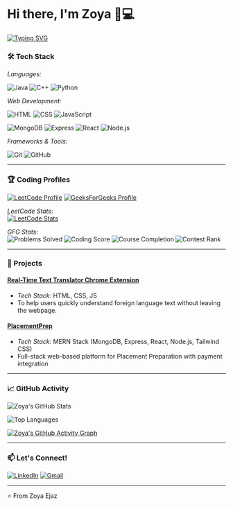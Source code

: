 # Hi there, I'm Zoya 👨💻

[![Typing SVG](https://readme-typing-svg.herokuapp.com?font=Fira+Code&pause=1000&color=54A6FF&width=435&lines=Problem+Solver;DSA+Enthusiast;Full+Stack+Developer;Open+Source+Contributor)](https://git.io/typing-svg)

### 🛠 Tech Stack

*Languages:*

![Java](https://img.shields.io/badge/-Java-007396?style=flat-square&logo=java&logoColor=white)
![C++](https://img.shields.io/badge/-C++-00599C?style=flat-square&logo=c%2B%2B&logoColor=white)
![Python](https://img.shields.io/badge/-Python-3776AB?style=flat-square&logo=python&logoColor=white)

*Web Development:*

![HTML](https://img.shields.io/badge/-HTML5-E34F26?style=flat-square&logo=html5&logoColor=white)
![CSS](https://img.shields.io/badge/-CSS3-1572B6?style=flat-square&logo=css3&logoColor=white)
![JavaScript](https://img.shields.io/badge/-JavaScript-F7DF1E?style=flat-square&logo=javascript&logoColor=black)

![MongoDB](https://img.shields.io/badge/-MongoDB-47A248?style=flat-square&logo=mongodb&logoColor=white)
![Express](https://img.shields.io/badge/-Express-000000?style=flat-square&logo=express&logoColor=white)
![React](https://img.shields.io/badge/-React-61DAFB?style=flat-square&logo=react&logoColor=black)
![Node.js](https://img.shields.io/badge/-Node.js-339933?style=flat-square&logo=node.js&logoColor=white)

*Frameworks & Tools:*

![Git](https://img.shields.io/badge/-Git-F05032?style=flat-square&logo=git&logoColor=white)
![GitHub](https://img.shields.io/badge/-GitHub-181717?style=flat-square&logo=github&logoColor=white)

---

### 🏆 Coding Profiles

[![LeetCode Profile](https://img.shields.io/badge/-LeetCode-FFA116?style=flat-square&logo=leetcode&logoColor=black)](https://leetcode.com/u/zoyaejaz/)
[![GeeksForGeeks Profile](https://img.shields.io/badge/-GeeksForGeeks-2F8D46?style=flat-square&logo=geeksforgeeks&logoColor=white)](https://www.geeksforgeeks.org/user/zejaz4fye/)

*LeetCode Stats:*  
[![LeetCode Stats](https://leetcard.jacoblin.cool/zoyaejaz?theme=dark&font=ABeeZee&border=0&radius=20)](https://leetcode.com/zoyaejaz/)

*GFG Stats:*  
![Problems Solved](https://img.shields.io/badge/Solved-300%2B%20Problems-brightgreen?style=flat-square)
![Coding Score](https://img.shields.io/badge/Coding%20Score-2000%2B-blue?style=flat-square)
![Course Completion](https://img.shields.io/badge/Courses-10%2B%20Completed-orange?style=flat-square)
![Contest Rank](https://img.shields.io/badge/Contest%20Rank-Under%20500%20🏆-yellowgreen?style=flat-square)

---

### 🚀 Projects

#### [Real-Time Text Translator Chrome Extension](https://github.com/Varni1512/LanguageTranslatorExtension)
- *Tech Stack:* HTML, CSS, JS
- To help users quickly understand foreign language text without leaving the webpage.

#### [PlacementPrep](https://github.com/yourusername/algo-visualizer)
- *Tech Stack:* MERN Stack (MongoDB, Express, React, Node.js, Tailwind CSS)
- Full-stack web-based platform for Placement Preparation with payment integration
  
---

### 📈 GitHub Activity

![Zoya's GitHub Stats](https://github-readme-stats.vercel.app/api?username=Zoyaejaz&show_icons=true&theme=radical&hide_border=true&include_all_commits=true)

![Top Languages](https://github-readme-stats.vercel.app/api/top-langs/?username=Zoyaejaz&layout=compact&theme=radical&hide_border=true)

[![Zoya's GitHub Activity Graph](https://github-readme-activity-graph.vercel.app/graph?username=Zoyaejaz&theme=react-dark&hide_border=true)](https://github.com/ashutosh00710/github-readme-activity-graph)

---

### 📫 Let's Connect!

[![LinkedIn](https://img.shields.io/badge/-LinkedIn-0A66C2?style=flat-square&logo=linkedin&logoColor=white)](www.linkedin.com/in/zoya1509)
[![Gmail](https://img.shields.io/badge/-Email-D14836?style=flat-square&logo=gmail&logoColor=white)](mailto:zejaz6806@gmail.com)

---


⭐ From Zoya Ejaz
